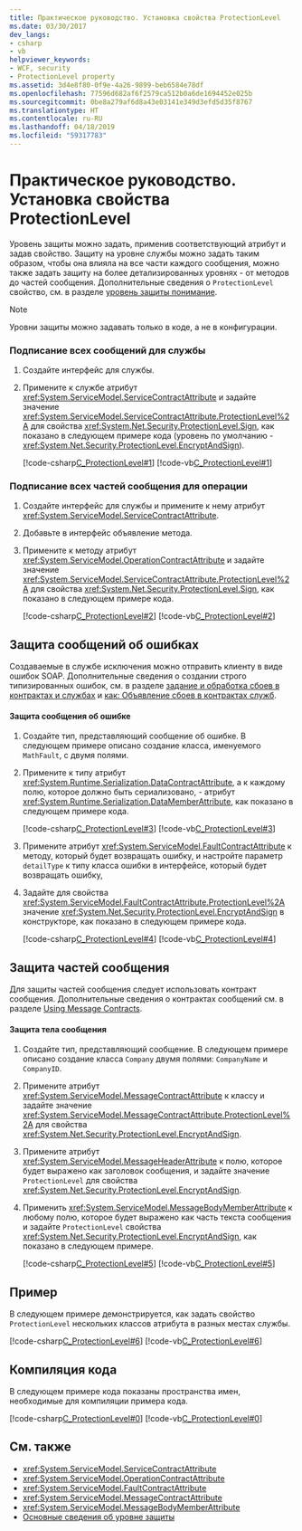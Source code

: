 ```yaml
---
title: Практическое руководство. Установка свойства ProtectionLevel
ms.date: 03/30/2017
dev_langs:
- csharp
- vb
helpviewer_keywords:
- WCF, security
- ProtectionLevel property
ms.assetid: 3d4e8f80-0f9e-4a26-9899-beb6584e78df
ms.openlocfilehash: 77596d682af6f2579ca512b0a6de1694452e025b
ms.sourcegitcommit: 0be8a279af6d8a43e03141e349d3efd5d35f8767
ms.translationtype: HT
ms.contentlocale: ru-RU
ms.lasthandoff: 04/18/2019
ms.locfileid: "59317783"
---
```

# <a name="how-to-set-the-protectionlevel-property"></a>Практическое руководство. Установка свойства ProtectionLevel
Уровень защиты можно задать, применив соответствующий атрибут и задав свойство. Защиту на уровне службы можно задать таким образом, чтобы она влияла на все части каждого сообщения, можно также задать защиту на более детализированных уровнях - от методов до частей сообщения. Дополнительные сведения о `ProtectionLevel` свойство, см. в разделе [уровень защиты понимание](../../../docs/framework/wcf/understanding-protection-level.md).  
  
> [!NOTE]
>  Уровни защиты можно задавать только в коде, а не в конфигурации.  
  
### <a name="to-sign-all-messages-for-a-service"></a>Подписание всех сообщений для службы  
  
1. Создайте интерфейс для службы.  
  
2. Примените к службе атрибут <xref:System.ServiceModel.ServiceContractAttribute> и задайте значение <xref:System.ServiceModel.ServiceContractAttribute.ProtectionLevel%2A> для свойства <xref:System.Net.Security.ProtectionLevel.Sign>, как показано в следующем примере кода (уровень по умолчанию - <xref:System.Net.Security.ProtectionLevel.EncryptAndSign>).  
  
     [!code-csharp[C_ProtectionLevel#1](../../../samples/snippets/csharp/VS_Snippets_CFX/c_protectionlevel/cs/source.cs#1)]
     [!code-vb[C_ProtectionLevel#1](../../../samples/snippets/visualbasic/VS_Snippets_CFX/c_protectionlevel/vb/source.vb#1)]  
  
### <a name="to-sign-all-message-parts-for-an-operation"></a>Подписание всех частей сообщения для операции  
  
1. Создайте интерфейс для службы и примените к нему атрибут <xref:System.ServiceModel.ServiceContractAttribute>.  
  
2. Добавьте в интерфейс объявление метода.  
  
3. Примените к методу атрибут <xref:System.ServiceModel.OperationContractAttribute> и задайте значение <xref:System.ServiceModel.ServiceContractAttribute.ProtectionLevel%2A> для свойства <xref:System.Net.Security.ProtectionLevel.Sign>, как показано в следующем примере кода.  
  
     [!code-csharp[C_ProtectionLevel#2](../../../samples/snippets/csharp/VS_Snippets_CFX/c_protectionlevel/cs/source.cs#2)]
     [!code-vb[C_ProtectionLevel#2](../../../samples/snippets/visualbasic/VS_Snippets_CFX/c_protectionlevel/vb/source.vb#2)]  
  
## <a name="protecting-fault-messages"></a>Защита сообщений об ошибках  
 Создаваемые в службе исключения можно отправить клиенту в виде ошибок SOAP. Дополнительные сведения о создании строго типизированных ошибок, см. в разделе [задание и обработка сбоев в контрактах и службах](../../../docs/framework/wcf/specifying-and-handling-faults-in-contracts-and-services.md) и [как: Объявление сбоев в контрактах служб](../../../docs/framework/wcf/how-to-declare-faults-in-service-contracts.md).  
  
#### <a name="to-protect-a-fault-message"></a>Защита сообщения об ошибке  
  
1. Создайте тип, представляющий сообщение об ошибке. В следующем примере описано создание класса, именуемого `MathFault`, с двумя полями.  
  
2. Примените к типу атрибут <xref:System.Runtime.Serialization.DataContractAttribute>, а к каждому полю, которое должно быть сериализовано, - атрибут <xref:System.Runtime.Serialization.DataMemberAttribute>, как показано в следующем примере кода.  
  
     [!code-csharp[C_ProtectionLevel#3](../../../samples/snippets/csharp/VS_Snippets_CFX/c_protectionlevel/cs/source.cs#3)]
     [!code-vb[C_ProtectionLevel#3](../../../samples/snippets/visualbasic/VS_Snippets_CFX/c_protectionlevel/vb/source.vb#3)]  
  
3. Примените атрибут <xref:System.ServiceModel.FaultContractAttribute> к методу, который будет возвращать ошибку, и настройте параметр `detailType` к типу класса ошибки в интерфейсе, который будет возвращать ошибку,  
  
4. Задайте для свойства <xref:System.ServiceModel.FaultContractAttribute.ProtectionLevel%2A> значение <xref:System.Net.Security.ProtectionLevel.EncryptAndSign> в конструкторе, как показано в следующем примере кода.  
  
     [!code-csharp[C_ProtectionLevel#4](../../../samples/snippets/csharp/VS_Snippets_CFX/c_protectionlevel/cs/source.cs#4)]
     [!code-vb[C_ProtectionLevel#4](../../../samples/snippets/visualbasic/VS_Snippets_CFX/c_protectionlevel/vb/source.vb#4)]  
  
## <a name="protecting-message-parts"></a>Защита частей сообщения  
 Для защиты частей сообщения следует использовать контракт сообщения. Дополнительные сведения о контрактах сообщений см. в разделе [Using Message Contracts](../../../docs/framework/wcf/feature-details/using-message-contracts.md).  
  
#### <a name="to-protect-a-message-body"></a>Защита тела сообщения  
  
1. Создайте тип, представляющий сообщение. В следующем примере описано создание класса `Company` двумя полями: `CompanyName` и `CompanyID`.  
  
2. Примените атрибут <xref:System.ServiceModel.MessageContractAttribute> к классу и задайте значение <xref:System.ServiceModel.MessageContractAttribute.ProtectionLevel%2A> для свойства <xref:System.Net.Security.ProtectionLevel.EncryptAndSign>.  
  
3. Примените атрибут <xref:System.ServiceModel.MessageHeaderAttribute> к полю, которое будет выражено как заголовок сообщения, и задайте значение `ProtectionLevel` для свойства <xref:System.Net.Security.ProtectionLevel.EncryptAndSign>.  
  
4. Применить <xref:System.ServiceModel.MessageBodyMemberAttribute> к любому полю, которое будет выражено как часть текста сообщения и задайте `ProtectionLevel` свойства <xref:System.Net.Security.ProtectionLevel.EncryptAndSign>, как показано в следующем примере.  
  
     [!code-csharp[C_ProtectionLevel#5](../../../samples/snippets/csharp/VS_Snippets_CFX/c_protectionlevel/cs/source.cs#5)]
     [!code-vb[C_ProtectionLevel#5](../../../samples/snippets/visualbasic/VS_Snippets_CFX/c_protectionlevel/vb/source.vb#5)]  
  
## <a name="example"></a>Пример  
 В следующем примере демонстрируется, как задать свойство `ProtectionLevel` нескольких классов атрибута в разных местах службы.  
  
 [!code-csharp[C_ProtectionLevel#6](../../../samples/snippets/csharp/VS_Snippets_CFX/c_protectionlevel/cs/source.cs#6)]
 [!code-vb[C_ProtectionLevel#6](../../../samples/snippets/visualbasic/VS_Snippets_CFX/c_protectionlevel/vb/source.vb#6)]  
  
## <a name="compiling-the-code"></a>Компиляция кода  
 В следующем примере кода показаны пространства имен, необходимые для компиляции примера кода.  
  
 [!code-csharp[C_ProtectionLevel#0](../../../samples/snippets/csharp/VS_Snippets_CFX/c_protectionlevel/cs/source.cs#0)]
 [!code-vb[C_ProtectionLevel#0](../../../samples/snippets/visualbasic/VS_Snippets_CFX/c_protectionlevel/vb/source.vb#0)]  
  
## <a name="see-also"></a>См. также

- <xref:System.ServiceModel.ServiceContractAttribute>
- <xref:System.ServiceModel.OperationContractAttribute>
- <xref:System.ServiceModel.FaultContractAttribute>
- <xref:System.ServiceModel.MessageContractAttribute>
- <xref:System.ServiceModel.MessageBodyMemberAttribute>
- [Основные сведения об уровне защиты](../../../docs/framework/wcf/understanding-protection-level.md)
